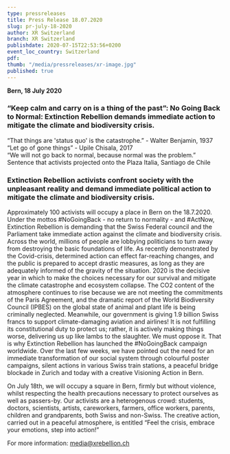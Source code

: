 ```yaml
---
type: pressreleases
title: Press Release 18.07.2020
slug: pr-july-18-2020
author: XR Switzerland
branch: XR Switzerland
publishdate: 2020-07-15T22:53:56+0200
event_loc_country: Switzerland
pdf:
thumb: "/media/pressreleases/xr-image.jpg"
published: true
---
```

**Bern, 18 July 2020**

### “Keep calm and carry on is a thing of the past”: No Going Back to Normal: Extinction Rebellion demands immediate action to mitigate the climate and biodiversity crisis.

“That things are 'status quo' is the catastrophe.” - Walter Benjamin, 1937\
“Let go of gone things” - Upile Chisala, 2017\
“We will not go back to normal, because normal was the problem.” Sentence that activists projected onto the Plaza Italia, Santiago de Chile

### Extinction Rebellion activists confront society with the unpleasant reality and demand immediate political action to mitigate the climate and biodiversity crisis.

Approximately 100 activists will occupy a place in Bern on the 18.7.2020. Under the mottos #NoGoingBack - no return to normality - and #ActNow, Extinction Rebellion is demanding that the Swiss Federal council and the Parliament take immediate action against the climate and biodiversity crisis. Across the world, millions of people are lobbying politicians to turn away from destroying the basic foundations of life. As recently demonstrated by the Covid-crisis, determined action can effect far-reaching changes, and the public is prepared to accept drastic measures, as long as they are adequately informed of the gravity of the situation. 2020 is the decisive year in which to make the choices necessary for our survival and mitigate the climate catastrophe and ecosystem collapse. The CO2 content of the atmosphere continues to rise because we are not meeting the commitments of the Paris Agreement, and the dramatic report of the World Biodiversity Council (IPBES) on the global state of animal and plant life is being criminally neglected. Meanwhile, our government is giving 1.9 billion Swiss francs to support climate-damaging aviation and airlines! It is not fulfilling its constitutional duty to protect us; rather, it is actively making things worse, delivering us up like lambs to the slaughter. We must oppose it. That is why Extinction Rebellion has launched the #NoGoingBack campaign worldwide. Over the last few weeks, we have pointed out the need for an immediate transformation of our social system through colourful poster campaigns, silent actions in various Swiss train stations, a peaceful bridge blockade in Zurich and today with a creative Visioning Action in Bern.

On July 18th, we will occupy a square in Bern, firmly but without violence, whilst respecting the health precautions necessary to protect ourselves as well as passers-by. Our activists are a heterogenous crowd: students, doctors, scientists, artists, careworkers, farmers, office workers, parents, children and grandparents, both Swiss and non-Swiss.
The creative action, carried out in a peaceful atmosphere, is entitled “Feel the crisis, embrace your emotions, step into action!”

For more information: media@xrebellion.ch
